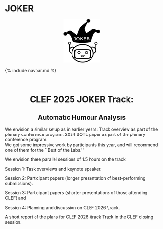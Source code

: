 # JOKER
<p align="center">
  <img src="./img/joker.png" width="120" height="142">
</p>

{% include navbar.md %}

<br>
  <h1 align="center">CLEF 2025 JOKER Track:</h1>
  <h2 align="center">Automatic Humour Analysis</h2> 

We envision a similar setup as in earlier years:
Track overview as part of the plenary conference program.
2024 BOTL paper as part of the plenary conference program.  
We got some impressive work by participants this year, and will recommend one of them for the ``Best of the Labs.''

We envision three parallel sessions of 1.5 hours on the track

Session 1: 
    Task overviews and keynote speaker.

Session 2: 
    Participant papers (longer presentation of best-performing submissions).

Session 3: 
    Participant papers (shorter presentations of those attending CLEF) and 

Session 4: 
    Planning and discussion on CLEF 2026 \track.

A short report of the plans for CLEF 2026 \track Track in the CLEF closing session.
